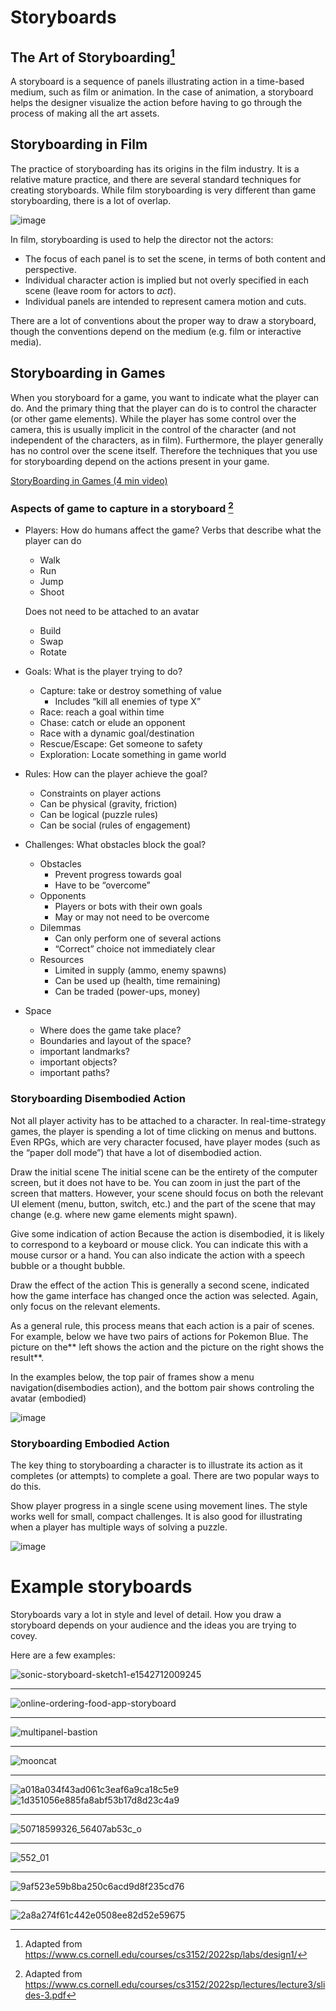 # Storyboards

## The Art of Storyboarding[^1]

A storyboard is a sequence of panels illustrating action in a time-based medium, such as film or animation. In the case of animation, a storyboard helps the designer visualize the action before having to go through the process of making all the art assets.

## Storyboarding in Film

The practice of storyboarding has its origins in the film industry. It is a relative mature practice, and there are several standard techniques for creating storyboards. While film storyboarding is very different than game storyboarding, there is a lot of overlap.

![image](https://github.com/kenpower/kenpower.com/assets/105429/b3f396bd-a1d6-454b-9bbd-ad0a0c14ef9c)

In film, storyboarding is used to help the director not the actors:

- The focus of each panel is to set the scene, in terms of both content and perspective.
- Individual character action is implied but not overly specified in each scene (leave room for actors to _act_).
- Individual panels are intended to represent camera motion and cuts.

There are a lot of conventions about the proper way to draw a storyboard, though the conventions depend on the medium (e.g. film or interactive media).

## Storyboarding in Games

When you storyboard for a game, you want to indicate what the player can do. And the primary thing that the player can do is to control the character (or other game elements). While the player has some control over the camera, this is usually implicit in the control of the character (and not independent of the characters, as in film). Furthermore, the player generally has no control over the scene itself. Therefore the techniques that you use for storyboarding depend on the actions present in your game.

[StoryBoarding in Games (4 min video)](https://www.youtube.com/watch?v=iZFC8unWgtQ)

### Aspects of game to capture in a storyboard [^2]

- Players: How do humans affect the game?
  Verbs that describe what the player can do

  - Walk
  - Run
  - Jump
  - Shoot

  Does not need to be attached to an avatar

  - Build
  - Swap
  - Rotate

- Goals: What is the player trying to do?
  - Capture: take or destroy something of value
    - Includes “kill all enemies of type X”
  - Race: reach a goal within time
  - Chase: catch or elude an opponent
  - Race with a dynamic goal/destination
  - Rescue/Escape: Get someone to safety
  - Exploration: Locate something in game world
- Rules: How can the player achieve the goal?
  - Constraints on player actions
  - Can be physical (gravity, friction)
  - Can be logical (puzzle rules)
  - Can be social (rules of engagement)
- Challenges: What obstacles block the goal?

  - Obstacles
    - Prevent progress towards goal
    - Have to be “overcome”
  - Opponents
    - Players or bots with their own goals
    - May or may not need to be overcome
  - Dilemmas
    - Can only perform one of several actions
    - “Correct” choice not immediately clear
  - Resources
    - Limited in supply (ammo, enemy spawns)
    - Can be used up (health, time remaining)
    - Can be traded (power-ups, money)

- Space
  - Where does the game take place?
  - Boundaries and layout of the space?
  - important landmarks?
  - important objects?
  - important paths?

### Storyboarding Disembodied Action

Not all player activity has to be attached to a character. In real-time-strategy games, the player is spending a lot of time clicking on menus and buttons. Even RPGs, which are very character focused, have player modes (such as the “paper doll mode”) that have a lot of disembodied action.

Draw the initial scene
The initial scene can be the entirety of the computer screen, but it does not have to be. You can zoom in just the part of the screen that matters. However, your scene should focus on both the relevant UI element (menu, button, switch, etc.) and the part of the scene that may change (e.g. where new game elements might spawn).

Give some indication of action
Because the action is disembodied, it is likely to correspond to a keyboard or mouse click. You can indicate this with a mouse cursor or a hand. You can also indicate the action with a speech bubble or a thought bubble.

Draw the effect of the action
This is generally a second scene, indicated how the game interface has changed once the action was selected. Again, only focus on the relevant elements.

As a general rule, this process means that each action is a pair of scenes. For example, below we have two pairs of actions for Pokemon Blue. The picture on the** left shows the action and the picture on the right shows the result**.

In the examples below, the top pair of frames show a menu navigation(disembodies action), and the bottom pair shows controling the avatar (embodied)

![image](https://github.com/KenPowerClassroom/InteractionDesign/assets/105429/b9e3427d-650a-4f8c-b30d-963fb295fcfb)

### Storyboarding Embodied Action

The key thing to storyboarding a character is to illustrate its action as it completes (or attempts) to complete a goal. There are two popular ways to do this.

Show player progress in a single scene using movement lines. The style works well for small, compact challenges. It is also good for illustrating when a player has multiple ways of solving a puzzle.

![image](https://github.com/KenPowerClassroom/InteractionDesign/assets/105429/e47ec006-757d-4be1-993b-db751834cd5f)

# Example storyboards

Storyboards vary a lot in style and level of detail. How you draw a storyboard depends on your audience and the ideas you are trying to covey.

Here are a few examples:

![sonic-storyboard-sketch1-e1542712009245](https://github.com/KenPowerClassroom/InteractionDesign/assets/105429/c0855635-3fb1-4762-8340-07d5c6d0d502)

---

![online-ordering-food-app-storyboard](https://github.com/KenPowerClassroom/InteractionDesign/assets/105429/b1831917-f68e-47f2-9578-779140d1f8f5)

---

![multipanel-bastion](https://github.com/KenPowerClassroom/InteractionDesign/assets/105429/f47c021a-3b06-4d62-8626-7a592c98d455)

---

![mooncat](https://github.com/KenPowerClassroom/InteractionDesign/assets/105429/1935db42-49ef-415b-be71-16e592cc04a1)

---

![a018a034f43ad061c3eaf6a9ca18c5e9](https://github.com/KenPowerClassroom/InteractionDesign/assets/105429/42feaac8-ae6e-4e1b-aa33-2d3870c4c430)
![1d351056e885fa8abf53b17d8d23c4a9](https://github.com/KenPowerClassroom/InteractionDesign/assets/105429/9a61d7d0-bd72-4ca6-b553-a180c01095ee)

---

![50718599326_56407ab53c_o](https://github.com/KenPowerClassroom/InteractionDesign/assets/105429/f205d614-3fa5-4ca6-b21e-e8877fbb09c9)

---

![552_01](https://github.com/KenPowerClassroom/InteractionDesign/assets/105429/9c64950d-5f10-463c-937e-3929eefc71b5)

---

![9af523e59b8ba250c6acd9d8f235cd76](https://github.com/KenPowerClassroom/InteractionDesign/assets/105429/d78de6a6-4a2f-4a55-b9cc-3e2e99795bd9)

---

![2a8a274f61c442e0508ee82d52e59675](https://github.com/KenPowerClassroom/InteractionDesign/assets/105429/d7a05bbe-6e66-4109-b27b-3eb0e321c9f5)



[^1]: Adapted from https://www.cs.cornell.edu/courses/cs3152/2022sp/labs/design1/
[^2]: Adapted from https://www.cs.cornell.edu/courses/cs3152/2022sp/lectures/lecture3/slides-3.pdf

